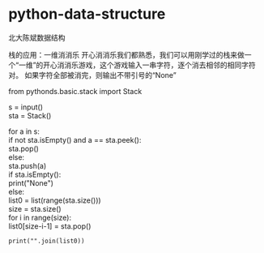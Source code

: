 # python-data-structure
北大陈斌数据结构

栈的应用：一维消消乐
开心消消乐我们都熟悉，我们可以用刚学过的栈来做一个“一维”的开心消消乐游戏，这个游戏输入一串字符，逐个消去相邻的相同字符对。
如果字符全部被消完，则输出不带引号的“None”

from pythonds.basic.stack import Stack  

s = input()  
sta = Stack()  

for a in s:  
    if not sta.isEmpty() and a == sta.peek():  
        sta.pop()  
    else:  
        sta.push(a)  
if sta.isEmpty():  
    print("None")  
else:  
    list0 = list(range(sta.size()))  
    size = sta.size()  
    for i in range(size):  
        list0[size-i-1] = sta.pop()  
    
    print("".join(list0))  

